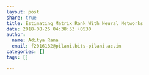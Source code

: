 ```yaml
---
layout: post
share: true
title: Estimating Matrix Rank With Neural Networks
date: 2018-08-26 04:38:53 +0530
author:
  name: Aditya Rana
  email: f2016182@pilani.bits-pilani.ac.in
categories: []
tags: []

---
```


